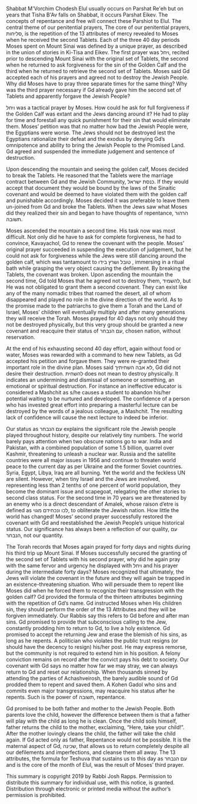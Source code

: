 Shabbat M'Vorchim Chodesh Elul usually occurs on Parshat Re'eh but on years that Tisha B'Av falls on Shabbat, it occurs Parshat Eikev. The concepts of repentance and free will connect these Parshiot to Elul. The central theme of our penitential prayers, The core of our penitential prayers, סליחות, is the repetition of the 13 attributes of mercy revealed to Moses when he received the second Tablets. Each of the three 40 day periods Moses spent on Mount Sinai was defined by a unique prayer, as described in the union of stories in Ki-Tisa and Eikev. The first prayer was ויחל, recited prior to descending Mount Sinai with the original set of Tablets, the second when he returned to ask forgiveness for the sin of the Golden Calf and the third when he returned to retrieve the second set of Tablets. Moses said Gd accepted each of his prayers and agreed not to destroy the Jewish People. Why did Moses have to pray three separate times for the same thing? Why was the third prayer necessary if Gd already gave him the second set of Tablets and apparently forgave the Jewish People?

ויחל was a tactical prayer by Moses. How could he ask for full forgiveness if the Golden Calf was extant and the Jews dancing around it? He had to play for time and forestall any quick punishment for their sin that would eliminate them. Moses’ petition was that no matter how bad the Jewish People were, the Egyptians were worse. The Jews should not be destroyed lest the Egyptians rationalize their defeat and the exodus by denying Gd’s omnipotence and ability to bring the Jewish People to the Promised Land. Gd agreed and suspended the immediate judgement and sentence of destruction. 

Upon descending the mountain and seeing the golden calf, Moses decided to break the Tablets. He reasoned that the Tablets were the marriage contract between Gd and the Jewish Community, כנסת ישראל. If they would accept that document they would be bound by the laws of the Sinaitic covenant and would be deemed to have violated them with the golden calf and punishable accordingly. Moses decided it was preferable to leave them un-joined from Gd and broke the Tablets. When the Jews saw what Moses did they realized their sin and began to have thoughts of repentance, הרהור תשובה.

Moses ascended the mountain a second time. His task now was most difficult. Not only did he have to ask for complete forgiveness, he had to convince, Kavayachol, Gd to renew the covenant with the people. Moses’ original prayer succeeded in suspending the execution of judgement, but he could not ask for forgiveness while the Jews were still dancing around the golden calf, which was tantamount to טובל ושרץ בידו , immersing in a ritual bath while grasping the very object causing the defilement. By breaking the Tablets, the covenant was broken. Upon ascending the mountain the second time, Gd told Moses that he agreed not to destroy them, להשמיד, but He was not obligated to grant them a second covenant. They can exist like any of the many nomadic tribes that roamed the desert, all of whom disappeared and played no role in the divine direction of the world. As to the promise made to the patriarchs to give them a Torah and the Land of Israel, Moses’ children will eventually multiply and after many generations they will receive the Torah. Moses prayed for 40 days not only should they not be destroyed physically, but this very group should be granted a new covenant and reacquire their status of עם הנבחר, chosen nation, without reservation. 

At the end of his exhausting second 40 day effort, again without food or water, Moses was rewarded with a command to hew new Tablets, as Gd accepted his petition and forgave them. They were re-granted their important role in the divine plan. Moses said לא אבה השחיתיך, Gd did not desire their destruction. להשחית does not mean to destroy physically. It indicates an undermining and dismissal of someone or something, an emotional or spiritual destruction. For instance an ineffective educator is considered a Mashchit as s/he causes a student to abandon his/her potential waiting to be nurtured and developed. The confidence of a person who has invested great effort into preparing a masterful lecture can be destroyed by the words of a jealous colleague, a Mashchit. The resulting lack of confidence will cause the next lecture to indeed be inferior. 

Our status as עם הנבחר explains the significant role the Jewish people played throughout history, despite our relatively tiny numbers. The world barely pays attention when two obscure nations go to war. India and Pakistan, with a combined population of some 1.5 billion, quarrel over Kashmir, threatening to unleash a nuclear war. Russia and the satellite countries were all major issues in 1956 and continue to threaten world peace to the current day as per Ukraine and the former Soviet countries. Syria, Egypt, Libya, Iraq are all burning. Yet the world and the feckless UN are silent. However, when tiny Israel and the Jews are involved, representing less than 2 tenths of one percent of world population, they become the dominant issue and scapegoat, relegating the other stories to second class status. For the second time in 70 years we are threatened by an enemy who is a direct descendant of Amalek, whose raison d’etre is defined as לכו ונכחידם מגוי, to obliterate the Jewish nation. How little the world has changed! Moses’ second prayer successfully restored the covenant with Gd and reestablished the Jewish People’s unique historical status. Our significance has always been a reflection of our quality, עם הנבחר, not our quantity. 

The Torah records that Moses again prayed for forty days and nights during his third trip up Mount Sinai. If Moses successfully secured the granting of the second set of Tablets with his second prayer, why did he again pray with the same fervor and urgency he displayed with ויחל and his prayer during the intermediate forty days? Moses recognized that ultimately, the Jews will violate the covenant in the future and they will again be trapped in an existence-threatening situation. Who will persuade them to repent like Moses did when he forced them to recognize their transgression with the golden calf? Gd provided the formula of the thirteen attributes beginning with the repetition of Gd’s name. Gd instructed Moses when His children sin, they should perform the order of the 13 Attributes and they will be forgiven immediately. Our Rabbis say this refers to Gd before and after man sins. Gd promised to provide that subconscious calling to the Jew, constantly prodding him to return to Gd, to live a holy existence. Gd promised to accept the returning Jew and erase the blemish of his sins, as long as he repents. A politician who violates the public trust resigns (or should have the decency to resign) his/her post. He may express remorse, but the community is not required to extend him in his position. A felony conviction remains on record after the convict pays his debt to society. Our covenant with Gd says no matter how far we may stray, we can always return to Gd and reset our relationship. When thousands sinned by attending the parties of Achashveirosh, the barely audible sound of Gd prodded them to repent and saved them. A Kohen Gadol who sins and commits even major transgressions, may reacquire his status after he repents. Such is the power of תשובה, repentance.

Gd promised to be both father and mother to the Jewish People. Both parents love the child, however the difference between them is that a father will play with the child as long he is clean. Once the child soils himself, father returns the child to the mother, exclaiming, “Here, take your child!”. After the mother lovingly cleans the child, the father will take the child again. If Gd acted only as father, Repentance would not be possible. It is the maternal aspect of Gd, שכינה, that allows us to return completely despite all our defilements and imperfections, and cleanse them all away. The 13 attributes, the formula for Teshuva that sustains us to this day as עם הנבחר and is the core of the month of Elul, was the result of Moses’ third prayer.

This summary is copyright 2019 by Rabbi Josh Rapps. Permission to distribute this summary for individual use, with this notice, is granted. Distribution through electronic or printed media without the author’s permission is prohibited.

